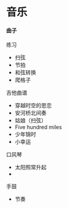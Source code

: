 # 音乐


#### 曲子

练习
- 扫弦
- 节拍
- 和弦转换
- 爬格子

吉他曲谱
- 穿越时空的思恋
- 安河桥北间奏
- 姑娘（扫弦）
- Five hundred miles
- 少年锦时
- 小幸运

口风琴
- 太阳照常升起
- 

手鼓
- 节奏